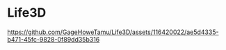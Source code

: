 # Life3D

https://github.com/GageHoweTamu/Life3D/assets/116420022/ae5d4335-b471-45fc-9828-0f89dd35b316
